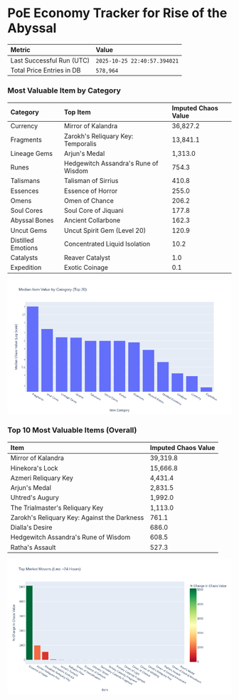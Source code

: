 # PoE Economy Tracker for Rise of the Abyssal

<!-- START_MAINTENANCE -->
| Metric | Value |
|:---|:---|
| Last Successful Run (UTC) | `2025-10-25 22:40:57.394021` |
| Total Price Entries in DB | `578,964` |

<!-- END_MAINTENANCE -->

<!-- START_DATAFRAME_DEBUG -->
<!-- END_DATAFRAME_DEBUG -->

<!-- START_CATEGORY_ANALYSIS -->
### Most Valuable Item by Category
| Category | Top Item | Imputed Chaos Value |
| :--- | :--- | :--- |
| Currency | Mirror of Kalandra | 36,827.2 |
| Fragments | Zarokh's Reliquary Key: Temporalis | 13,841.1 |
| Lineage Gems | Arjun's Medal | 1,313.0 |
| Runes | Hedgewitch Assandra's Rune of Wisdom | 754.3 |
| Talismans | Talisman of Sirrius | 410.8 |
| Essences | Essence of Horror | 255.0 |
| Omens | Omen of Chance | 206.2 |
| Soul Cores | Soul Core of Jiquani | 177.8 |
| Abyssal Bones | Ancient Collarbone | 162.3 |
| Uncut Gems | Uncut Spirit Gem (Level 20) | 120.9 |
| Distilled Emotions | Concentrated Liquid Isolation | 10.2 |
| Catalysts | Reaver Catalyst | 1.0 |
| Expedition | Exotic Coinage | 0.1 |


![Category Analysis Chart](charts/category_analysis.png)
<!-- END_ANALYSIS -->

<!-- START_ANALYSIS -->
### Top 10 Most Valuable Items (Overall)
| Item | Imputed Chaos Value |
| :--- | :--- |
| Mirror of Kalandra | 39,319.8 |
| Hinekora's Lock | 15,666.8 |
| Azmeri Reliquary Key | 4,431.4 |
| Arjun's Medal | 2,831.5 |
| Uhtred's Augury | 1,992.0 |
| The Trialmaster's Reliquary Key | 1,113.0 |
| Zarokh's Reliquary Key: Against the Darkness | 761.1 |
| Dialla's Desire | 686.0 |
| Hedgewitch Assandra's Rune of Wisdom | 608.5 |
| Ratha's Assault | 527.3 |


![Market Movers Chart](charts/market_movers.png)
<!-- END_ANALYSIS -->
